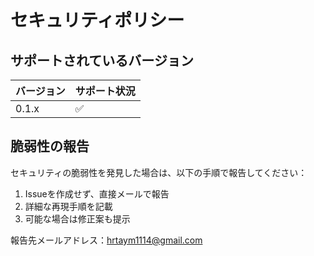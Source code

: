 # セキュリティポリシー

## サポートされているバージョン

| バージョン | サポート状況 |
| -------- | ----------- |
| 0.1.x    | ✅          |

## 脆弱性の報告

セキュリティの脆弱性を発見した場合は、以下の手順で報告してください：

1. Issueを作成せず、直接メールで報告
2. 詳細な再現手順を記載
3. 可能な場合は修正案も提示

報告先メールアドレス：hrtaym1114@gmail.com
